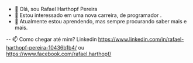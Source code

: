 - 👋  Olá, sou Rafael Harthopf Pereira
- 👀  Estou interessado em uma nova carreira, de programador .
- 🌱  Atualmente estou aprendendo, mas sempre procurando saber mais e mais.


-- 📫 Como chegar até mim? Linkedin https://www.linkedin.com/in/rafael-harthopf-pereira-10436b1b4/  ou  https://www.facebook.com/rafael.harthopf/



<!---
rafaelharthopf/rafaelharthopf is a ✨ special ✨ repository because its `README.md` (this file) appears on your GitHub profile.
You can click the Preview link to take a look at your changes.
--->
